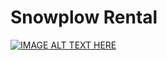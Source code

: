 # Snowplow Rental

[![IMAGE ALT TEXT HERE](https://img.youtube.com/vi/VrUGobWPa7Q/0.jpg)](https://www.youtube.com/watch?v=VrUGobWPa7Q)
